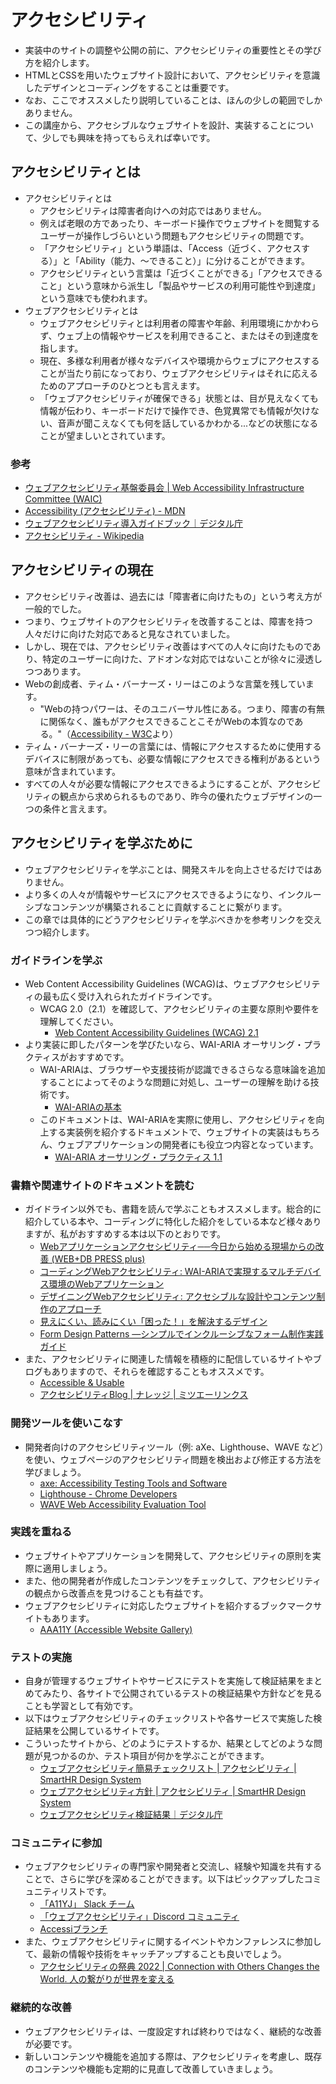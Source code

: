 アクセシビリティ
==

- 実装中のサイトの調整や公開の前に、アクセシビリティの重要性とその学び方を紹介します。
- HTMLとCSSを用いたウェブサイト設計において、アクセシビリティを意識したデザインとコーディングをすることは重要です。
- なお、ここでオススメしたり説明していることは、ほんの少しの範囲でしかありません。
- この講座から、アクセシブルなウェブサイトを設計、実装することについて、少しでも興味を持ってもらえれば幸いです。

## アクセシビリティとは

- アクセシビリティとは
  - アクセシビリティは障害者向けへの対応ではありません。
  - 例えば老眼の方であったり、キーボード操作でウェブサイトを閲覧するユーザーが操作しづらいという問題もアクセシビリティの問題です。
  - 「アクセシビリティ」という単語は、「Access（近づく、アクセスする）」と「Ability（能力、〜できること）」に分けることができます。
  - アクセシビリティという言葉は「近づくことができる」「アクセスできること」という意味から派生し「製品やサービスの利用可能性や到達度」という意味でも使われます。
- ウェブアクセシビリティとは
  - ウェブアクセシビリティとは利用者の障害や年齢、利用環境にかかわらず、ウェブ上の情報やサービスを利用できること、またはその到達度を指します。
  - 現在、多様な利用者が様々なデバイスや環境からウェブにアクセスすることが当たり前になっており、ウェブアクセシビリティはそれに応えるためのアプローチのひとつとも言えます。
  - 「ウェブアクセシビリティが確保できる」状態とは、目が見えなくても情報が伝わり、キーボードだけで操作でき、色覚異常でも情報が欠けない、音声が聞こえなくても何を話しているかわかる...などの状態になることが望ましいとされています。

### 参考

- [ウェブアクセシビリティ基盤委員会 | Web Accessibility Infrastructure Committee (WAIC)](https://waic.jp/)
- [Accessibility (アクセシビリティ) - MDN](https://developer.mozilla.org/ja/docs/Glossary/Accessibility)
- [ウェブアクセシビリティ導入ガイドブック｜デジタル庁](https://www.digital.go.jp/resources/introduction-to-web-accessibility-guidebook/)
- [アクセシビリティ - Wikipedia](https://ja.wikipedia.org/wiki/%E3%82%A2%E3%82%AF%E3%82%BB%E3%82%B7%E3%83%93%E3%83%AA%E3%83%86%E3%82%A3)

## アクセシビリティの現在

- アクセシビリティ改善は、過去には「障害者に向けたもの」という考え方が一般的でした。
- つまり、ウェブサイトのアクセシビリティを改善することは、障害を持つ人々だけに向けた対応であると見なされていました。
- しかし、現在では、アクセシビリティ改善はすべての人々に向けたものであり、特定のユーザーに向けた、アドオンな対応ではないことが徐々に浸透しつつあります。
- Webの創成者、ティム・バーナーズ・リーはこのような言葉を残しています。
  - "Webの持つパワーは、そのユニバーサル性にある。つまり、障害の有無に関係なく、誰もがアクセスできることこそがWebの本質なのである。"（[Accessibility - W3C](https://www.w3.org/standards/webdesign/accessibility)より）
- ティム・バーナーズ・リーの言葉には、情報にアクセスするために使用するデバイスに制限があっても、必要な情報にアクセスできる権利があるという意味が含まれています。
- すべての人々が必要な情報にアクセスできるようにすることが、アクセシビリティの観点から求められるものであり、昨今の優れたウェブデザインの一つの条件と言えます。

## アクセシビリティを学ぶために

- ウェブアクセシビリティを学ぶことは、開発スキルを向上させるだけではありません。
- より多くの人々が情報やサービスにアクセスできるようになり、インクルーシブなコンテンツが構築されることに貢献することに繋がります。
- この章では具体的にどうアクセシビリティを学ぶべきかを参考リンクを交えつつ紹介します。

### ガイドラインを学ぶ

- Web Content Accessibility Guidelines (WCAG)は、ウェブアクセシビリティの最も広く受け入れられたガイドラインです。
  - WCAG 2.0（2.1）を確認して、アクセシビリティの主要な原則や要件を理解してください。
    - [Web Content Accessibility Guidelines (WCAG) 2.1](https://waic.jp/translations/WCAG21/)
- より実装に即したパターンを学びたいなら、WAI-ARIA オーサリング・プラクティスがおすすめです。
  - WAI-ARIAは、ブラウザーや支援技術が認識できるさらなる意味論を追加することによってそのような問題に対処し、ユーザーの理解を助ける技術です。
    - [WAI-ARIAの基本](https://developer.mozilla.org/ja/docs/Learn/Accessibility/WAI-ARIA_basics) 
  - このドキュメントは、WAI-ARIAを実際に使用し、アクセシビリティを向上する実装例を紹介するドキュメントで、ウェブサイトの実装はもちろん、ウェブアプリケーションの開発者にも役立つ内容となっています。
    - [WAI-ARIA オーサリング・プラクティス 1.1](https://waic.jp/translations/2019/NOTE-wai-aria-practices-1.1-20190207/)

### 書籍や関連サイトのドキュメントを読む

- ガイドライン以外でも、書籍を読んで学ぶこともオススメします。総合的に紹介している本や、コーディングに特化した紹介をしている本など様々ありますが、私がおすすめする本は以下のとおりです。
  - [Webアプリケーションアクセシビリティ──今日から始める現場からの改善 (WEB+DB PRESS plus) ](https://amzn.asia/d/iVqZ89x)
  - [コーディングWebアクセシビリティ: WAI-ARIAで実現するマルチデバイス環境のWebアプリケーション](https://amzn.asia/d/4fFM2ze)
  - [デザイニングWebアクセシビリティ: アクセシブルな設計やコンテンツ制作のアプローチ](https://amzn.asia/d/av7Ea4l)
  - [見えにくい、読みにくい「困った！」を解決するデザイン](https://amzn.asia/d/9Yc1KPp)
  - [Form Design Patterns ―シンプルでインクルーシブなフォーム制作実践ガイド](https://amzn.asia/d/4uZyyc6)
- また、アクセシビリティに関連した情報を積極的に配信しているサイトやブログもありますので、それらを確認することもオススメです。
  - [Accessible &amp; Usable](https://accessible-usable.net/)
  - [アクセシビリティBlog | ナレッジ | ミツエーリンクス](https://www.mitsue.co.jp/knowledge/blog/a11y/)

### 開発ツールを使いこなす

- 開発者向けのアクセシビリティツール（例: aXe、Lighthouse、WAVE など）を使い、ウェブページのアクセシビリティ問題を検出および修正する方法を学びましょう。
  - [axe: Accessibility Testing Tools and Software](https://www.deque.com/axe/)
  - [Lighthouse - Chrome Developers](https://developer.chrome.com/ja/docs/lighthouse/)
  - [WAVE Web Accessibility Evaluation Tool](https://wave.webaim.org/)

### 実践を重ねる

- ウェブサイトやアプリケーションを開発して、アクセシビリティの原則を実際に適用しましょう。
- また、他の開発者が作成したコンテンツをチェックして、アクセシビリティの観点から改善点を見つけることも有益です。
- ウェブアクセシビリティに対応したウェブサイトを紹介するブックマークサイトもあります。
  - [AAA11Y (Accessible Website Gallery)](https://www.aaa11y.com/)


### テストの実施

- 自身が管理するウェブサイトやサービスにテストを実施して検証結果をまとめてみたり、各サイトで公開されているテストの検証結果や方針などを見ることも学習として有効です。
- 以下はウェブアクセシビリティのチェックリストや各サービスで実施した検証結果を公開しているサイトです。
- こういったサイトから、どのようにテストするか、結果としてどのような問題が見つかるのか、テスト項目が何かを学ぶことができます。
  - [ウェブアクセシビリティ簡易チェックリスト | アクセシビリティ | SmartHR Design System](https://smarthr.design/accessibility/check-list/)
  - [ウェブアクセシビリティ方針 | アクセシビリティ | SmartHR Design System](https://smarthr.design/accessibility/policy/)
  - [ウェブアクセシビリティ検証結果｜デジタル庁](https://www.digital.go.jp/accessibility-statement/test-result/)

### コミュニティに参加

- ウェブアクセシビリティの専門家や開発者と交流し、経験や知識を共有することで、さらに学びを深めることができます。以下はピックアップしたコミュニティリストです。
  - [「A11YJ」 Slack チーム](https://a11yj.slack.com/)
  - [「ウェブアクセシビリティ」Discord コミュニティ](https://discord.com/invite/ujJxXQj5Tj)
  - [Accessiブランチ](https://accessiblunch.connpass.com/)
- また、ウェブアクセシビリティに関するイベントやカンファレンスに参加して、最新の情報や技術をキャッチアップすることも良いでしょう。
  - [アクセシビリティの祭典 2022 | Connection with Others Changes the World. 人の繋がりが世界を変える](https://accfes.com/2022/)

### 継続的な改善

- ウェブアクセシビリティは、一度設定すれば終わりではなく、継続的な改善が必要です。
- 新しいコンテンツや機能を追加する際は、アクセシビリティを考慮し、既存のコンテンツや機能も定期的に見直して改善していきましょう。

